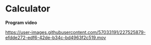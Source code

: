 # Calculator

**Program video**

https://user-images.githubusercontent.com/57033191/227525879-efdde272-edf6-42de-b34c-bd4963f2c519.mov

